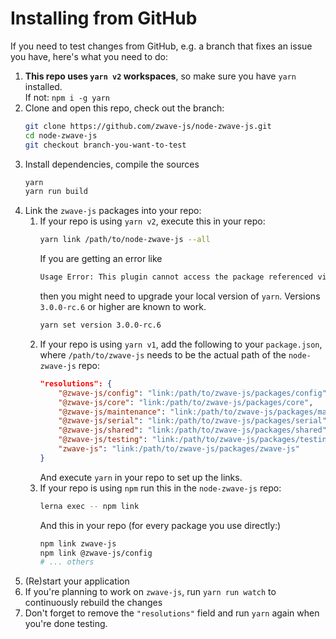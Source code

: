 # Installing from GitHub

If you need to test changes from GitHub, e.g. a branch that fixes an issue you have, here's what you need to do:

1. **This repo uses `yarn v2` workspaces**, so make sure you have `yarn` installed.  
   If not: `npm i -g yarn`
1. Clone and open this repo, check out the branch:
    ```bash
    git clone https://github.com/zwave-js/node-zwave-js.git
    cd node-zwave-js
    git checkout branch-you-want-to-test
    ```
1. Install dependencies, compile the sources
    ```bash
    yarn
    yarn run build
    ```
1. Link the `zwave-js` packages into your repo:
    1. If your repo is using `yarn v2`, execute this in your repo:
        ```bash
        yarn link /path/to/node-zwave-js --all
        ```
        If you are getting an error like
        ```txt
        Usage Error: This plugin cannot access the package referenced via typanion which is neither a builtin, nor an exposed entry
        ```
        then you might need to upgrade your local version of `yarn`. Versions `3.0.0-rc.6` or higher are known to work.
        ```bash
        yarn set version 3.0.0-rc.6
        ```
    1. If your repo is using `yarn v1`, add the following to your `package.json`, where `/path/to/zwave-js` needs to be the actual path of the `node-zwave-js` repo:
        ```json
        "resolutions": {
            "@zwave-js/config": "link:/path/to/zwave-js/packages/config",
            "@zwave-js/core": "link:/path/to/zwave-js/packages/core",
            "@zwave-js/maintenance": "link:/path/to/zwave-js/packages/maintenance",
            "@zwave-js/serial": "link:/path/to/zwave-js/packages/serial",
            "@zwave-js/shared": "link:/path/to/zwave-js/packages/shared",
            "@zwave-js/testing": "link:/path/to/zwave-js/packages/testing",
            "zwave-js": "link:/path/to/zwave-js/packages/zwave-js"
        }
        ```
        And execute `yarn` in your repo to set up the links.
    1. If your repo is using `npm` run this in the `node-zwave-js` repo:
        ```bash
        lerna exec -- npm link
        ```
        And this in your repo (for every package you use directly:)
        ```bash
        npm link zwave-js
        npm link @zwave-js/config
        # ... others
        ```
1. (Re)start your application
1. If you're planning to work on `zwave-js`, run `yarn run watch` to continuously rebuild the changes
1. Don't forget to remove the `"resolutions"` field and run `yarn` again when you're done testing.
